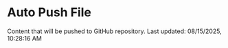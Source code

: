 # Auto Push File

Content that will be pushed to GitHub repository.
Last updated: 08/15/2025, 10:28:16 AM